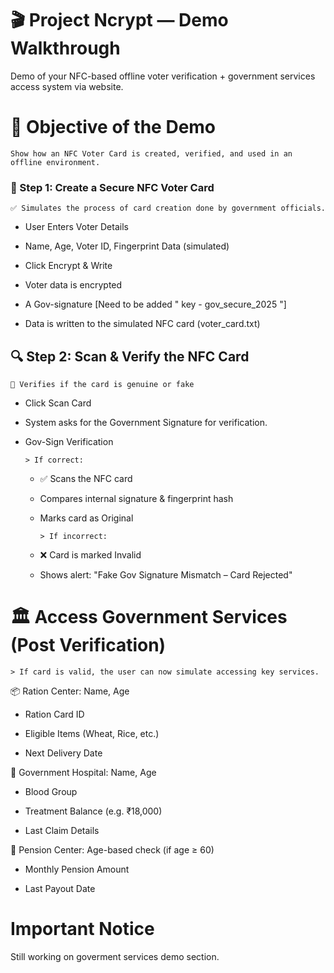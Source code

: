 # 🎬 Project Ncrypt — Demo Walkthrough
 Demo of your NFC-based offline voter verification + government services access system via website.

# 🎯 Objective of the Demo
    Show how an NFC Voter Card is created, verified, and used in an offline environment.

### 💾 Step 1: Create a Secure NFC Voter Card

    ✅ Simulates the process of card creation done by government officials.

- User Enters Voter Details

- Name, Age, Voter ID, Fingerprint Data (simulated)

- Click Encrypt & Write

- Voter data is encrypted

- A Gov-signature [Need to be added  " key - gov_secure_2025 "]

- Data is written to the simulated NFC card (voter_card.txt)

## 🔍 Step 2: Scan & Verify the NFC Card

    🔐 Verifies if the card is genuine or fake

- Click Scan Card

- System asks for the Government Signature for verification.

- Gov-Sign Verification

      > If correct:

  - ✅ Scans the NFC card

  - Compares internal signature & fingerprint hash

  - Marks card as Original

        > If incorrect:

   - ❌ Card is marked Invalid

   - Shows alert: "Fake Gov Signature Mismatch – Card Rejected"


# 🏛️ Access Government Services (Post Verification)
    > If card is valid, the user can now simulate accessing key services.

📦 Ration Center:
Name, Age

  - Ration Card ID

  - Eligible Items (Wheat, Rice, etc.)

  - Next Delivery Date

🏥 Government Hospital:
Name, Age

   - Blood Group

   - Treatment Balance (e.g. ₹18,000)

   - Last Claim Details

👴 Pension Center:
Age-based check (if age ≥ 60)

   - Monthly Pension Amount

   - Last Payout Date

# Important Notice 

   Still working on goverment services demo section.

